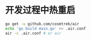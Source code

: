 # 开发过程中热重启
```sh
go get -u github.com/cosmtrek/air
echo 'go build main.go' >> .air.conf
air -c .air.conf # or air
```
